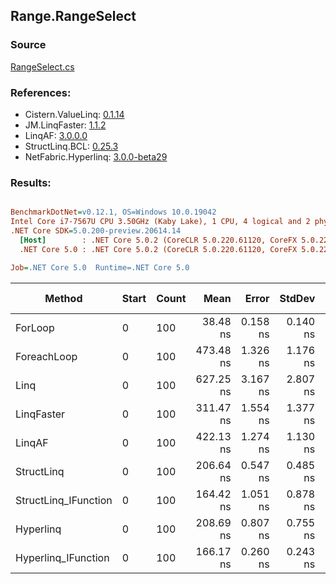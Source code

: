 ﻿## Range.RangeSelect

### Source
[RangeSelect.cs](../LinqBenchmarks/Range/RangeSelect.cs)

### References:
- Cistern.ValueLinq: [0.1.14](https://www.nuget.org/packages/Cistern.ValueLinq/0.1.14)
- JM.LinqFaster: [1.1.2](https://www.nuget.org/packages/JM.LinqFaster/1.1.2)
- LinqAF: [3.0.0.0](https://www.nuget.org/packages/LinqAF/3.0.0.0)
- StructLinq.BCL: [0.25.3](https://www.nuget.org/packages/StructLinq.BCL/0.25.3)
- NetFabric.Hyperlinq: [3.0.0-beta29](https://www.nuget.org/packages/NetFabric.Hyperlinq/3.0.0-beta29)

### Results:
``` ini

BenchmarkDotNet=v0.12.1, OS=Windows 10.0.19042
Intel Core i7-7567U CPU 3.50GHz (Kaby Lake), 1 CPU, 4 logical and 2 physical cores
.NET Core SDK=5.0.200-preview.20614.14
  [Host]        : .NET Core 5.0.2 (CoreCLR 5.0.220.61120, CoreFX 5.0.220.61120), X64 RyuJIT
  .NET Core 5.0 : .NET Core 5.0.2 (CoreCLR 5.0.220.61120, CoreFX 5.0.220.61120), X64 RyuJIT

Job=.NET Core 5.0  Runtime=.NET Core 5.0  

```
|               Method | Start | Count |      Mean |    Error |   StdDev | Ratio | RatioSD |  Gen 0 | Gen 1 | Gen 2 | Allocated |
|--------------------- |------ |------ |----------:|---------:|---------:|------:|--------:|-------:|------:|------:|----------:|
|              ForLoop |     0 |   100 |  38.48 ns | 0.158 ns | 0.140 ns |  1.00 |    0.00 |      - |     - |     - |         - |
|          ForeachLoop |     0 |   100 | 473.48 ns | 1.326 ns | 1.176 ns | 12.30 |    0.03 | 0.0267 |     - |     - |      56 B |
|                 Linq |     0 |   100 | 627.25 ns | 3.167 ns | 2.807 ns | 16.30 |    0.12 | 0.0420 |     - |     - |      88 B |
|           LinqFaster |     0 |   100 | 311.47 ns | 1.554 ns | 1.377 ns |  8.09 |    0.03 | 0.4053 |     - |     - |     848 B |
|               LinqAF |     0 |   100 | 422.13 ns | 1.274 ns | 1.130 ns | 10.97 |    0.05 |      - |     - |     - |         - |
|           StructLinq |     0 |   100 | 206.64 ns | 0.547 ns | 0.485 ns |  5.37 |    0.02 | 0.0114 |     - |     - |      24 B |
| StructLinq_IFunction |     0 |   100 | 164.42 ns | 1.051 ns | 0.878 ns |  4.27 |    0.03 |      - |     - |     - |         - |
|            Hyperlinq |     0 |   100 | 208.69 ns | 0.807 ns | 0.755 ns |  5.42 |    0.02 |      - |     - |     - |         - |
|  Hyperlinq_IFunction |     0 |   100 | 166.17 ns | 0.260 ns | 0.243 ns |  4.32 |    0.02 |      - |     - |     - |         - |
